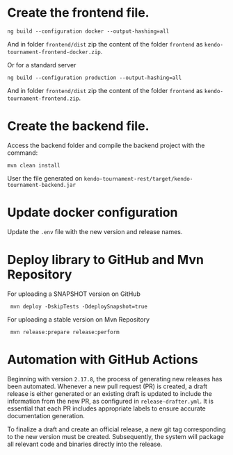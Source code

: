 # Create the frontend file.

```
ng build --configuration docker --output-hashing=all
```

And in folder `frontend/dist` zip the content of the folder `frontend` as `kendo-tournament-frontend-docker.zip`.

Or for a standard server

```
ng build --configuration production --output-hashing=all
```

And in folder `frontend/dist` zip the content of the folder `frontend` as `kendo-tournament-frontend.zip`.

# Create the backend file.

Access the backend folder and compile the backend project with the command:

```
mvn clean install
```

User the file generated on `kendo-tournament-rest/target/kendo-tournament-backend.jar`

# Update docker configuration

Update the `.env` file with the new version and release names.

# Deploy library to GitHub and Mvn Repository

For uploading a SNAPSHOT version on GitHub

```
 mvn deploy -DskipTests -DdeploySnapshot=true
```

For uploading a stable version on Mvn Repository

```
 mvn release:prepare release:perform
```

# Automation with GitHub Actions

Beginning with version `2.17.8`, the process of generating new releases has been automated.
Whenever a new pull request (PR) is created, a draft release is either generated or an existing draft is updated to include the information from the new PR,
as configured in `release-drafter.yml`.
It is essential that each PR includes appropriate labels to ensure accurate documentation generation.

To finalize a draft and create an official release, a new git tag corresponding to the new version must be created.
Subsequently, the system will package all relevant code and binaries directly into the release.
